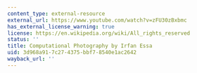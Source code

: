 ```yaml
---
content_type: external-resource
external_url: https://www.youtube.com/watch?v=zFU30zBxbmc
has_external_license_warning: true
license: https://en.wikipedia.org/wiki/All_rights_reserved
status: ''
title: Computational Photography by Irfan Essa
uid: 3d968a91-7c27-4375-bbf7-8540e1ac2642
wayback_url: ''
---
```

